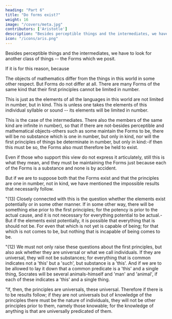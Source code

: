 ```yaml
---
heading: "Part 6"
title: "Do forms exist?"
weight: 16
image: "/covers/meta.jpg"
contributors: ['Aristotle']
description: "Besides perceptible things and the intermediates, we have to look for another class of things -- the Forms which we posit. "
icon: "/icons/aris.png"
---
```



Besides perceptible things and the intermediates, we have to look for another class of things -- the Forms which we posit. 

If it is for this reason, because

The objects of mathematics differ from the things in this world in some other respect. But Forms do not differ at all. There are many Forms of the same kind that their first principles cannot be limited in number. 

This is just as the elements of all the languages in this world are not limited in number, but in kind. This is unless one takes the elements of this individual syllable or sound -- its elements will be limited in number.  

This is the case of the intermediates. There also the members of the same kind are infinite in number), so that if there are not-besides perceptible and mathematical objects-others such as some maintain the Forms to be, there will be no substance which is one in number, but only in kind, nor will the first principles of things be determinate in number, but only in kind:-if then this must be so, the Forms also must therefore be held to exist. 

Even if those who support this view do not express it articulately, still this is what they mean, and they must be maintaining the Forms just because each of the Forms is a substance and none is by accident.

But if we are to suppose both that the Forms exist and that the principles are one in number, not in kind, we have mentioned the impossible results that necessarily follow.


"(13) Closely connected with this is the question whether the elements exist potentially or in some other manner. If in some other way, there will be something else prior to the first principles; for the potency is prior to the actual cause, and it is not necessary for everything potential to be actual.-But if the elements exist potentially, it is possible that everything that is should not be. For even that which is not yet is capable of being; for that which is not comes to be, but nothing that is incapable of being comes to be.

"(12) We must not only raise these questions about the first principles, but also ask whether they are universal or what we call individuals. If they are universal, they will not be substances; for everything that is common indicates not a 'this' but a 'such', but substance is a 'this'. And if we are to be allowed to lay it down that a common predicate is a 'this' and a single thing, Socrates will be several animals-himself and 'man' and 'animal', if each of these indicates a 'this' and a single thing.

"If, then, the principles are universals, these universal. Therefore if there is to be results follow; if they are not universals but of knowledge of the principles there must be the nature of individuals, they will not be other principles prior to them, namely those knowable; for the knowledge of anything is that are universally predicated of them.
